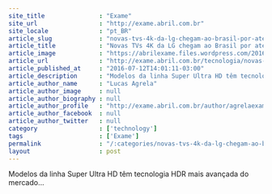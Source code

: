 ```yaml
---
site_title               : "Exame"
site_url                 : "http://exame.abril.com.br"
site_locale              : "pt_BR"
article_slug             : "novas-tvs-4k-da-lg-chegam-ao-brasil-por-ate-rs-45-mil"
article_title            : "Novas TVs 4K da LG chegam ao Brasil por até R$ 45 mil"
article_image            : "https://abrilexame.files.wordpress.com/2016/09/size_960_16_9_tv-super-ultra-hd-2016-lg.jpg?quality=70&strip=all&w=960"
article_url              : "http://exame.abril.com.br/tecnologia/novas-tvs-4k-da-lg-chegam-ao-brasil-por-ate-r-45-mil/"
article_published_at     : "2016-07-12T14:01:11-03:00"
article_description      : "Modelos da linha Super Ultra HD têm tecnologia HDR mais avançada do mercado..."
article_author_name      : "Lucas Agrela"
article_author_image     : null
article_author_biography : null
article_author_profile   : "http://exame.abril.com.br/author/agrelaexame/"
article_author_facebook  : null
article_author_twitter   : null
category                 : ['technology']
tags                     : ['Exame']
permalink                : "/:categories/novas-tvs-4k-da-lg-chegam-ao-brasil-por-ate-rs-45-mil/"
layout                   : post
---
```


Modelos da linha Super Ultra HD têm tecnologia HDR mais avançada do mercado...
